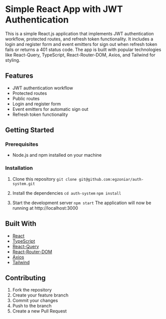# Simple React App with JWT Authentication

This is a simple React.js application that implements JWT authentication workflow, protected routes, and refresh token functionality. It includes a login and register form and event emitters for sign out when refresh token fails or returns a 401 status code. The app is built with popular technologies like React-Query, TypeScript, React-Router-DOM, Axios, and Tailwind for styling.

## Features

- JWT authentication workflow
- Protected routes
- Public routes
- Login and register form
- Event emitters for automatic sign out
- Refresh token functionality

## Getting Started

### Prerequisites

- Node.js and npm installed on your machine

### Installation

1. Clone this repository
`git clone git@github.com:egzoniar/auth-system.git`

2. Install the dependencies
`cd auth-system`
`npm install`

3. Start the development server
`npm start`
The application will now be running at http://localhost:3000

## Built With

- [React](https://reactjs.org/)
- [TypeScript](https://www.typescriptlang.org/)
- [React-Query](https://github.com/tannerlinsley/react-query)
- [React-Router-DOM](https://reactrouter.com/web/guides/quick-start)
- [Axios](https://github.com/axios/axios)
- [Tailwind](https://tailwindcss.com/)

## Contributing

1. Fork the repository
2. Create your feature branch
3. Commit your changes
4. Push to the branch
5. Create a new Pull Request
